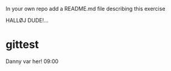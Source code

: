 In your own repo add a README.md file describing this exercise

HALLØJ DUDE!…

# gittest


Danny var her! 09:00

